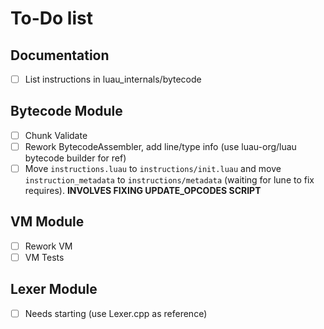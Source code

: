 # To-Do list

## Documentation

- [ ] List instructions in luau_internals/bytecode

## Bytecode Module

- [ ] Chunk Validate
- [ ] Rework BytecodeAssembler, add line/type info (use luau-org/luau bytecode
      builder for ref)
- [ ] Move `instructions.luau` to `instructions/init.luau` and move
      `instruction_metadata` to `instructions/metadata` (waiting for lune to fix
      requires). **INVOLVES FIXING UPDATE_OPCODES SCRIPT**

## VM Module

- [ ] Rework VM
- [ ] VM Tests

## Lexer Module

- [ ] Needs starting (use Lexer.cpp as reference)
